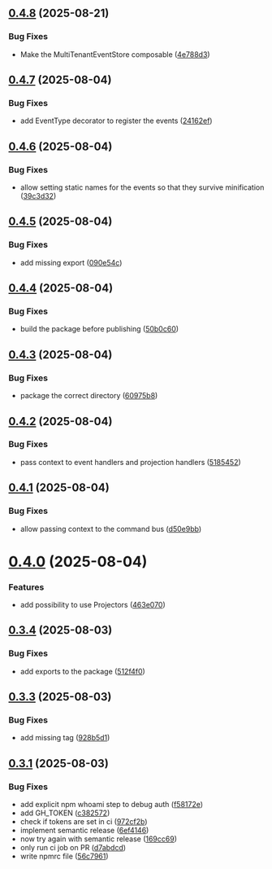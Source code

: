 ## [0.4.8](https://github.com/patrick-radius/Eventora/compare/v0.4.7...v0.4.8) (2025-08-21)


### Bug Fixes

* Make the MultiTenantEventStore composable ([4e788d3](https://github.com/patrick-radius/Eventora/commit/4e788d3ec4aa5bc41e2a69efee88bd82c238e1e7))

## [0.4.7](https://github.com/patrick-radius/Eventora/compare/v0.4.6...v0.4.7) (2025-08-04)


### Bug Fixes

* add EventType decorator to register the events ([24162ef](https://github.com/patrick-radius/Eventora/commit/24162ef5df818128c1a09d14b839187a595b4282))

## [0.4.6](https://github.com/patrick-radius/Eventora/compare/v0.4.5...v0.4.6) (2025-08-04)


### Bug Fixes

* allow setting static names for the events so that they survive minification ([39c3d32](https://github.com/patrick-radius/Eventora/commit/39c3d32326263bc9040132e74083e8b4b6c30e80))

## [0.4.5](https://github.com/patrick-radius/Eventora/compare/v0.4.4...v0.4.5) (2025-08-04)


### Bug Fixes

* add missing export ([090e54c](https://github.com/patrick-radius/Eventora/commit/090e54c28219b45b082878c32ef1fd5e84b598ff))

## [0.4.4](https://github.com/patrick-radius/Eventora/compare/v0.4.3...v0.4.4) (2025-08-04)


### Bug Fixes

* build the package before publishing ([50b0c60](https://github.com/patrick-radius/Eventora/commit/50b0c600fe4e1becd91d02d3561af70a0aa555cf))

## [0.4.3](https://github.com/patrick-radius/Eventora/compare/v0.4.2...v0.4.3) (2025-08-04)


### Bug Fixes

* package the correct directory ([60975b8](https://github.com/patrick-radius/Eventora/commit/60975b802afd28df19ca4d4cbd0161607401a04f))

## [0.4.2](https://github.com/patrick-radius/Eventora/compare/v0.4.1...v0.4.2) (2025-08-04)


### Bug Fixes

* pass context to event handlers and projection handlers ([5185452](https://github.com/patrick-radius/Eventora/commit/51854523b2ba1f9f0e3213745632cd91b530e0bf))

## [0.4.1](https://github.com/patrick-radius/Eventora/compare/v0.4.0...v0.4.1) (2025-08-04)


### Bug Fixes

* allow passing context to the command bus ([d50e9bb](https://github.com/patrick-radius/Eventora/commit/d50e9bbb367931447d5393d3996c0b900354db74))

# [0.4.0](https://github.com/patrick-radius/Eventora/compare/v0.3.4...v0.4.0) (2025-08-04)


### Features

* add possibility to use Projectors ([463e070](https://github.com/patrick-radius/Eventora/commit/463e070cb5cded183a488cc6d31b786d4751b3b5))

## [0.3.4](https://github.com/patrick-radius/Eventora/compare/v0.3.3...v0.3.4) (2025-08-03)


### Bug Fixes

* add exports to the package ([512f4f0](https://github.com/patrick-radius/Eventora/commit/512f4f065d736230b05b9680bd66dbae78cec519))

## [0.3.3](https://github.com/patrick-radius/Eventora/compare/v0.3.2...v0.3.3) (2025-08-03)


### Bug Fixes

* add missing tag ([928b5d1](https://github.com/patrick-radius/Eventora/commit/928b5d1b6d80c5f151142758eb8e57ff6b758e7f))

## [0.3.1](https://github.com/patrick-radius/Eventora/compare/v0.3.0...v0.3.1) (2025-08-03)


### Bug Fixes

* add explicit npm whoami step to debug auth ([f58172e](https://github.com/patrick-radius/Eventora/commit/f58172eefe0859c045598f0570cabe5c73678c35))
* add GH_TOKEN ([c382572](https://github.com/patrick-radius/Eventora/commit/c3825723fa6591e03475f215bcae65a3eec85e09))
* check if tokens are set in ci ([972cf2b](https://github.com/patrick-radius/Eventora/commit/972cf2b09e9df9008b2f15ea27e5ddee60de2a28))
* implement semantic release ([6ef4146](https://github.com/patrick-radius/Eventora/commit/6ef41467d8ff4f219dc5133d4c4969cfe09b1232))
* now try again with semantic release ([169cc69](https://github.com/patrick-radius/Eventora/commit/169cc695acda1fe6f3c67e700eca3901c304b9f9))
* only run ci job on PR ([d7abdcd](https://github.com/patrick-radius/Eventora/commit/d7abdcd3bdb53827d66dcaae38aad1937c7ac2b0))
* write npmrc file ([56c7961](https://github.com/patrick-radius/Eventora/commit/56c7961efb7dac161f2eae8b20d45f42c7a80641))
